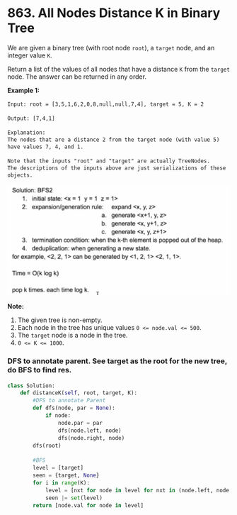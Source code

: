 # 863. All Nodes Distance K in Binary Tree

We are given a binary tree \(with root node `root`\), a `target` node, and an integer value `K`.

Return a list of the values of all nodes that have a distance `K` from the `target` node.  The answer can be returned in any order.

**Example 1:**

```text
Input: root = [3,5,1,6,2,0,8,null,null,7,4], target = 5, K = 2

Output: [7,4,1]

Explanation: 
The nodes that are a distance 2 from the target node (with value 5)
have values 7, 4, and 1.

Note that the inputs "root" and "target" are actually TreeNodes.
The descriptions of the inputs above are just serializations of these objects.
```

![](../../.gitbook/assets/image%20%2828%29.png)

**Note:**

1. The given tree is non-empty.
2. Each node in the tree has unique values `0 <= node.val <= 500`.
3. The `target` node is a node in the tree.
4. `0 <= K <= 1000`.

### DFS to annotate parent. See target as the root for the new tree, do BFS to find res.

```python
class Solution:
    def distanceK(self, root, target, K):
        #DFS to annotate Parent
        def dfs(node, par = None):
            if node:
                node.par = par
                dfs(node.left, node)
                dfs(node.right, node)
        dfs(root)

        #BFS
        level = [target]
        seen = {target, None}
        for i in range(K):
            level = [nxt for node in level for nxt in (node.left, node.right, node.par) if nxt not in seen]
            seen |= set(level)
        return [node.val for node in level]
```

